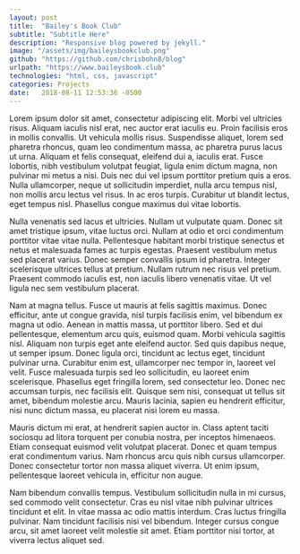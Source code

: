 ```yaml
---
layout: post
title:  "Bailey's Book Club"
subtitle: "Subtitle Here"
description: "Responsive blog powered by jekyll."
image: "/assets/img/baileysbookclub.png"
github: "https://github.com/chrisbohn8/blog"
urlpath: "https://www.baileysbook.club"
technologies: "html, css, javascript"
categories: Projects
date:   2018-08-11 12:53:36 -0500
---
```


Lorem ipsum dolor sit amet, consectetur adipiscing elit. Morbi vel ultricies risus. Aliquam iaculis nisl erat, nec auctor erat iaculis eu. Proin facilisis eros in mollis convallis. Ut vehicula mollis risus. Suspendisse aliquet, lorem sed pharetra rhoncus, quam leo condimentum massa, ac pharetra purus lacus ut urna. Aliquam et felis consequat, eleifend dui a, iaculis erat. Fusce lobortis, nibh vestibulum volutpat feugiat, ligula enim dictum magna, non pulvinar mi metus a nisi. Duis nec dui vel ipsum porttitor pretium quis a eros. Nulla ullamcorper, neque ut sollicitudin imperdiet, nulla arcu tempus nisl, non mollis arcu lectus vel risus. In ac eros turpis. Curabitur ut blandit lectus, eget tempus nisl. Phasellus congue maximus dui vitae lobortis.

Nulla venenatis sed lacus et ultricies. Nullam ut vulputate quam. Donec sit amet tristique ipsum, vitae luctus orci. Nullam at odio et orci condimentum porttitor vitae vitae nulla. Pellentesque habitant morbi tristique senectus et netus et malesuada fames ac turpis egestas. Praesent vestibulum metus sed placerat varius. Donec semper convallis ipsum id pharetra. Integer scelerisque ultrices tellus at pretium. Nullam rutrum nec risus vel pretium. Praesent commodo iaculis est, non iaculis libero venenatis vitae. Ut vel ligula nec sem vestibulum placerat.

Nam at magna tellus. Fusce ut mauris at felis sagittis maximus. Donec efficitur, ante ut congue gravida, nisl turpis facilisis enim, vel bibendum ex magna ut odio. Aenean in mattis massa, ut porttitor libero. Sed et dui pellentesque, elementum arcu quis, euismod quam. Morbi vehicula sagittis nisl. Aliquam non turpis eget ante eleifend auctor. Sed quis dapibus neque, ut semper ipsum. Donec ligula orci, tincidunt ac lectus eget, tincidunt pulvinar urna. Curabitur enim est, ullamcorper nec tempor in, laoreet vel velit. Fusce malesuada turpis sed leo sollicitudin, eu laoreet enim scelerisque. Phasellus eget fringilla lorem, sed consectetur leo. Donec nec accumsan turpis, nec facilisis elit. Quisque sem nisi, consequat ut tellus sit amet, bibendum molestie arcu. Mauris lacinia, sapien eu hendrerit efficitur, nisi nunc dictum massa, eu placerat nisi lorem eu massa.

Mauris dictum mi erat, at hendrerit sapien auctor in. Class aptent taciti sociosqu ad litora torquent per conubia nostra, per inceptos himenaeos. Etiam consequat euismod velit volutpat placerat. Donec et quam tempus erat condimentum varius. Nam rhoncus arcu quis nibh cursus ullamcorper. Donec consectetur tortor non massa aliquet viverra. Ut enim ipsum, pellentesque laoreet vehicula in, efficitur non augue.

Nam bibendum convallis tempus. Vestibulum sollicitudin nulla in mi cursus, sed commodo velit consectetur. Cras eu nisl vitae nibh pulvinar ultrices tincidunt et elit. In vitae massa ac odio mattis interdum. Cras luctus fringilla pulvinar. Nam tincidunt facilisis nisi vel bibendum. Integer cursus congue arcu, sit amet laoreet velit molestie sit amet. Etiam porttitor nisi tortor, at viverra lectus aliquet sed.
